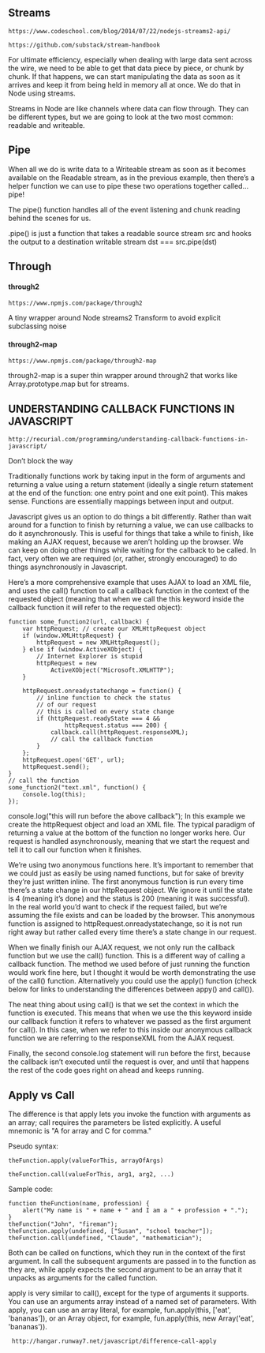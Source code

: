 ## Streams
```
https://www.codeschool.com/blog/2014/07/22/nodejs-streams2-api/

https://github.com/substack/stream-handbook
```
  For ultimate efficiency, especially when dealing with large data sent across the wire, we need to be able to get that data piece by piece, or chunk by chunk. If that happens, we can start manipulating the data as soon as it arrives and keep it from being held in memory all at once. We do that in Node using streams.

  Streams in Node are like channels where data can flow through. They can be different types, but we are going to look at the two most common: readable and writeable.

## Pipe
  When all we do is write data to a Writeable stream as soon as it becomes available on the Readable stream, as in the previous example, then there’s a helper function we can use to pipe these two operations together called…pipe!

  The pipe() function handles all of the event listening and chunk reading behind the scenes for us.

  .pipe() is just a function that takes a readable source stream src and hooks the output to a destination writable stream dst === src.pipe(dst)


## Through
#### through2
```
https://www.npmjs.com/package/through2
```
  A tiny wrapper around Node streams2 Transform to avoid explicit subclassing noise

#### through2-map
```
https://www.npmjs.com/package/through2-map
```
  through2-map is a super thin wrapper around through2 that works like Array.prototype.map but for streams.

## UNDERSTANDING CALLBACK FUNCTIONS IN JAVASCRIPT
```
http://recurial.com/programming/understanding-callback-functions-in-javascript/
```

Don’t block the way

Traditionally functions work by taking input in the form of arguments and returning a value using a return statement (ideally a single return statement at the end of the function: one entry point and one exit point). This makes sense. Functions are essentially mappings between input and output.

Javascript gives us an option to do things a bit differently. Rather than wait around for a function to finish by returning a value, we can use callbacks to do it asynchronously. This is useful for things that take a while to finish, like making an AJAX request, because we aren’t holding up the browser. We can keep on doing other things while waiting for the callback to be called. In fact, very often we are required (or, rather, strongly encouraged) to do things asynchronously in Javascript.

Here’s a more comprehensive example that uses AJAX to load an XML file, and uses the call() function to call a callback function in the context of the requested object (meaning that when we call the this keyword inside the callback function it will refer to the requested object):

```
function some_function2(url, callback) {
    var httpRequest; // create our XMLHttpRequest object
    if (window.XMLHttpRequest) {
        httpRequest = new XMLHttpRequest();
    } else if (window.ActiveXObject) {
        // Internet Explorer is stupid
        httpRequest = new
            ActiveXObject("Microsoft.XMLHTTP");
    }

    httpRequest.onreadystatechange = function() {
        // inline function to check the status
        // of our request
        // this is called on every state change
        if (httpRequest.readyState === 4 &&
                httpRequest.status === 200) {
            callback.call(httpRequest.responseXML);
            // call the callback function
        }
    };
    httpRequest.open('GET', url);
    httpRequest.send();
}
// call the function
some_function2("text.xml", function() {
    console.log(this);
});
```

console.log("this will run before the above callback");
In this example we create the httpRequest object and load an XML file. The typical paradigm of returning a value at the bottom of the function no longer works here. Our request is handled asynchronously, meaning that we start the request and tell it to call our function when it finishes.

We’re using two anonymous functions here. It’s important to remember that we could just as easily be using named functions, but for sake of brevity they’re just written inline. The first anonymous function is run every time there’s a state change in our httpRequest object. We ignore it until the state is 4 (meaning it’s done) and the status is 200 (meaning it was successful). In the real world you’d want to check if the request failed, but we’re assuming the file exists and can be loaded by the browser. This anonymous function is assigned to httpRequest.onreadystatechange, so it is not run right away but rather called every time there’s a state change in our request.

When we finally finish our AJAX request, we not only run the callback function but we use the call() function. This is a different way of calling a callback function. The method we used before of just running the function would work fine here, but I thought it would be worth demonstrating the use of the call() function. Alternatively you could use the apply() function (check below for links to understanding the differences between appy() and call()).

The neat thing about using call() is that we set the context in which the function is executed. This means that when we use the this keyword inside our callback function it refers to whatever we passed as the first argument for call(). In this case, when we refer to this inside our anonymous callback function we are referring to the responseXML from the AJAX request.

Finally, the second console.log statement will run before the first, because the callback isn’t executed until the request is over, and until that happens the rest of the code goes right on ahead and keeps running.


## Apply vs Call

The difference is that apply lets you invoke the function with arguments as an array; call requires the parameters be listed explicitly. A useful mnemonic is "A for array and C for comma."

Pseudo syntax:

```
theFunction.apply(valueForThis, arrayOfArgs)

theFunction.call(valueForThis, arg1, arg2, ...)
```

Sample code:

```
function theFunction(name, profession) {
    alert("My name is " + name + " and I am a " + profession + ".");
}
theFunction("John", "fireman");
theFunction.apply(undefined, ["Susan", "school teacher"]);
theFunction.call(undefined, "Claude", "mathematician");
```

 Both can be called on functions, which they run in the context of the first argument. In call the subsequent arguments are passed in to the function as they are, while apply expects the second argument to be an array that it unpacks as arguments for the called function.

 apply is very similar to call(), except for the type of arguments it supports. You can use an arguments array instead of a named set of parameters. With apply, you can use an array literal, for example, fun.apply(this, ['eat', 'bananas']), or an Array object, for example, fun.apply(this, new Array('eat', 'bananas')).

```
 http://hangar.runway7.net/javascript/difference-call-apply

 ```
